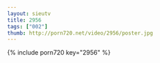 ```yaml
--- 
layout: sieutv
title: 2956
tags: ["002"]
thumb: http://porn720.net/video/2956/poster.jpg
---
```

{% include porn720 key="2956" %} 
